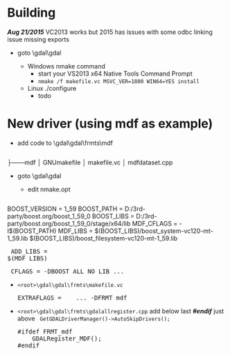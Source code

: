 # Building
___Aug 21/2015___ VC2013 works but 2015 has issues with some odbc linking issue missing exports
* goto <root>\gdal\gdal
  * Windows nmake command
    * start your VS2013 x64 Native Tools Command Prompt
    * `nmake /f makefile.vc MSVC_VER=1800 WIN64=YES install`
  * Linux ./configure
    * todo

# New driver (using mdf as example)
* add code to <root>\gdal\gdal\frmts\mdf
    <pre>
├───mdf
│       GNUmakefile
│       makefile.vc
│       mdfdataset.cpp
    </pre>
* goto <root>\gdal\gdal
  * edit nmake.opt
    <pre>
BOOST_VERSION = 1_59
BOOST_PATH = D:/3rd-party/boost.org/boost_1_59_0
BOOST_LIBS = D:/3rd-party/boost.org/boost_1_59_0/stage/x64/lib
MDF_CFLAGS = -I$(BOOST_PATH)
MDF_LIBS = $(BOOST_LIBS)/boost_system-vc120-mt-1_59.lib $(BOOST_LIBS)/boost_filesystem-vc120-mt-1_59.lib
    </pre>
    <pre>
ADD_LIBS	= $(MDF_LIBS)
    </pre>
    <pre>
CFLAGS	= -DBOOST_ALL_NO_LIB ...
    </pre>
  * `<root>\gdal\gdal\frmts\makefile.vc`
    <pre>
    EXTRAFLAGS =	... -DFRMT_mdf
    </pre>
  * `<root>\gdal\gdal\frmts\gdalallregister.cpp` add below last ___#endif___ just above ` GetGDALDriverManager()->AutoSkipDrivers();`
    <pre>
    #ifdef FRMT_mdf
        GDALRegister_MDF();
    #endif
    </pre>
